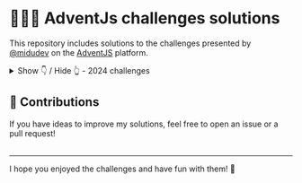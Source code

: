 # 🧑‍🎄🎄 AdventJs challenges solutions

This repository includes solutions to the challenges presented by [@midudev](https://midu.dev/) on the [AdventJS](https://adventjs.dev/) platform.


<details hide>

<summary>Show 👇 / Hide 👆 - 2024 challenges</summary>

## 🤖 Challenges

|   #   |          Challenge           | Difficulty |                     Description                      |                                               Solution                                                |
| :---: | :--------------------------: | :--------: | :--------------------------------------------------: | :---------------------------------------------------------------------------------------------------: |
|  01   |        Prepare gifts         |    Easy    |   [📖 Show](https://adventjs.dev/challenges/2024/1)   |  [👁️ Solution](https://github.com/ab-sharifi21/adventjs-solutions/blob/main/challenge1/challenge1.js)  |
|  02   |     Create magical frame     |    Easy    | [📖 Show](https://adventjs.dev/en/challenges/2024/2)  |  [👁️ Solution](https://github.com/ab-sharifi21/adventjs-solutions/blob/main/challenge2/challenge2.js)  |
|  03   |      Organize inventory      |    Easy    | [📖 Show](https://adventjs.dev/en/challenges/2024/3)  |  [👁️ Solution](https://github.com/ab-sharifi21/adventjs-solutions/blob/main/challenge3/challenge3.js)  |
|  04   | Decorating the Chrismas tree |   Medium   | [📖 Show](https://adventjs.dev/en/challenges/2024/4)  |  [👁️ Solution](https://github.com/ab-sharifi21/adventjs-solutions/blob/main/challenge4/challenge4.js)  |
|  05   |         Shoe paring          |    Easy    | [📖 Show](https://adventjs.dev/en/challenges/2024/5)  |  [👁️ Solution](https://github.com/ab-sharifi21/adventjs-solutions/blob/main/challenge5/challenge5.js)  |
|  06   |  Is the gift inside the box  |   Medium   | [📖 Show](https://adventjs.dev/en/challenges/2024/6)  |  [👁️ Solution](https://github.com/ab-sharifi21/adventjs-solutions/blob/main/challenge6/challenge6.js)  |
|  07   |     The Grinch's attack      |   Medium   | [📖 Show](https://adventjs.dev/en/challenges/2024/7)  |  [👁️ Solution](https://github.com/ab-sharifi21/adventjs-solutions/blob/main/challenge7/challenge7.js)  |
|  08   |        The reno race         |    Easy    | [📖 Show](https://adventjs.dev/en/challenges/2024/8)  |  [👁️ Solution](https://github.com/ab-sharifi21/adventjs-solutions/blob/main/challenge8/challenge8.js)  |
|  09   |       The magic train        |   Medium   | [📖 Show](https://adventjs.dev/en/challenges/2024/9)  |  [👁️ Solution](https://github.com/ab-sharifi21/adventjs-solutions/blob/main/challenge9/challenge9.js)  |
|  10   |     The Elfish assembler     |   Medium   | [📖 Show](https://adventjs.dev/en/challenges/2024/10) | [👁️ Solution](https://github.com/ab-sharifi21/adventjs-solutions/blob/main/challenge10/challenge10.js) |


</details>


## 🤝 Contributions 

If you have ideas to improve my solutions, feel free to open an issue or a pull request!
<br>
<br>
<hr>

I hope you enjoyed the challenges and have fun with them! 🎉
